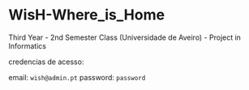 # WisH-Where_is_Home
Third Year - 2nd Semester Class (Universidade de Aveiro) - Project in Informatics


credencias de acesso:

email: ```wish@admin.pt```
password: ```password```


